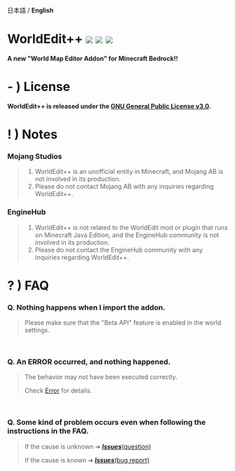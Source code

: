 日本語 / **English**

# WorldEdit++ <a href="https://github.com/Apedy/MinePaint/blob/master/LICENSE"><img src="https://flat.badgen.net/badge/license/GPL-3.0/green"></a> <a href="https://github.com/Apedy/WorldEdit/releases/"><img src="https://flat.badgen.net/github/release/Apedy/WorldEdit"></a> <a href="https://github.com/Apedy/WorldEdit/releases/"><img src="https://flat.badgen.net/github/assets-dl/Apedy/MinePaint"></a>

**A new "World Map Editor Addon" for Minecraft Bedrock!!**

# - ) License
**WorldEdit++ is released under the [**GNU General Public License v3.0**](https://github.com/Apedy/MinePaint/blob/master/LICENSE).**
# ! ) Notes
### Mojang Studios
> 1. WorldEdit++ is an unofficial entity in Minecraft, and Mojang AB is not involved in its production.
> 1. Please do not contact Mojang AB with any inquiries regarding WorldEdit++.

### EngineHub
> 1. WorldEdit++ is not related to the WorldEdit mod or plugin that runs on Minecraft Java Edition, and the EngineHub community is not involved in its production.
> 1. Please do not contact the EngineHub community with any inquiries regarding WorldEdit++.

# ? ) FAQ
### Q. Nothing happens when I import the addon.
> Please make sure that the "Beta API" feature is enabled in the world settings.
<br>

### Q. An ERROR occurred, and nothing happened.
> The behavior may not have been executed correctly.
>
> Check [Error](https://github.com/Apedy/WorldEdit/blob/master/Error.md) for details.
<br>

### Q. Some kind of problem occurs even when following the instructions in the FAQ.
> If the cause is unknown ➔ [***Issues***(question)](https://github.com/Apedy/WorldEdit/issues/new?assignees=Apedy&labels=Feedback%3A+question&template=%E8%B3%AA%E5%95%8F-ja-.md&title=)
>
> If the cause is known ➔ [***Issues***(bug report)](https://github.com/Apedy/WorldEdit/issues/new?assignees=Apedy&labels=Category%3A+script%2C+Problem%3A+bug&template=%E3%83%90%E3%82%B0%E5%A0%B1%E5%91%8A-ja-.md&title=)
